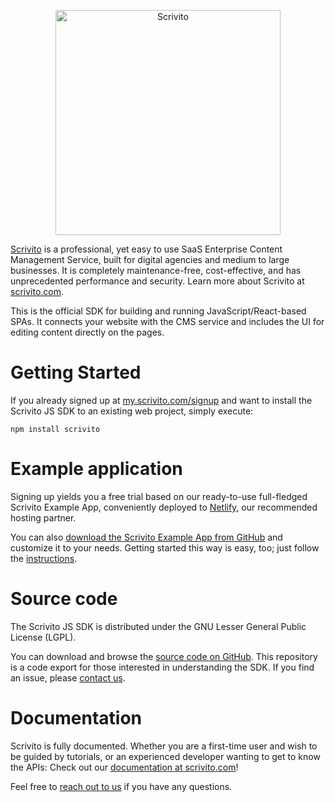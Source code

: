 <p align="center">
  <a href="https://www.scrivito.com/?utm_source=npm&utm_medium=natural&utm_campaign=npm_package" title="Scrivito">
    <img
     alt="Scrivito" src="https://long-lasting-assets.scrivitojs.com/npmjs.com/scrivito/scrivito_logo.svg?cacheBuster=2" width="360" />
  </a>
</p>

[Scrivito](https://www.scrivito.com/?utm_source=npm&utm_medium=natural&utm_campaign=npm_package) is a professional, yet easy to use SaaS Enterprise Content Management Service, built for digital agencies and medium to large businesses. It is completely maintenance-free, cost-effective, and has unprecedented performance and security. Learn more about Scrivito at [scrivito.com](https://www.scrivito.com/?utm_source=npm&utm_medium=natural&utm_campaign=npm_package).

This is the official SDK for building and running JavaScript/React-based SPAs. It connects your website with the CMS service and includes the UI for editing content directly on the pages.

# Getting Started

If you already signed up at [my.scrivito.com/signup](https://my.scrivito.com/signup?utm_source=npm&utm_medium=web&utm_campaign=npm_package) and want to install the Scrivito JS SDK to an existing web project, simply execute:

```
npm install scrivito
```

# Example application

Signing up yields you a free trial based on our ready-to-use full-fledged Scrivito Example App, conveniently deployed to [Netlify](https://netlify.com), our recommended hosting partner.

You can also [download the Scrivito Example App from GitHub](https://github.com/Scrivito/scrivito_example_app_js) and customize it to your needs. Getting started this way is easy, too; just follow the [instructions](https://www.scrivito.com/getting-started?utm_source=npm&utm_medium=web&utm_campaign=npm_package).

# Source code

The Scrivito JS SDK is distributed under the GNU Lesser General Public License (LGPL).

You can download and browse the [source code on GitHub](https://github.com/Scrivito/scrivito_sdk_js). This repository is a code export for those interested in understanding the SDK. If you find an issue, please [contact us](https://www.scrivito.com/support?utm_source=npm&utm_medium=natural&utm_campaign=npm_package).

# Documentation

Scrivito is fully documented. Whether you are a first-time user and wish to be guided by tutorials, or an experienced developer wanting to get to know the APIs: Check out our [documentation at scrivito.com](https://www.scrivito.com/documentation?utm_source=npm&utm_medium=web&utm_campaign=npm_package)!

Feel free to [reach out to us](https://www.scrivito.com/support?utm_source=npm&utm_medium=natural&utm_campaign=npm_package) if you have any questions.
